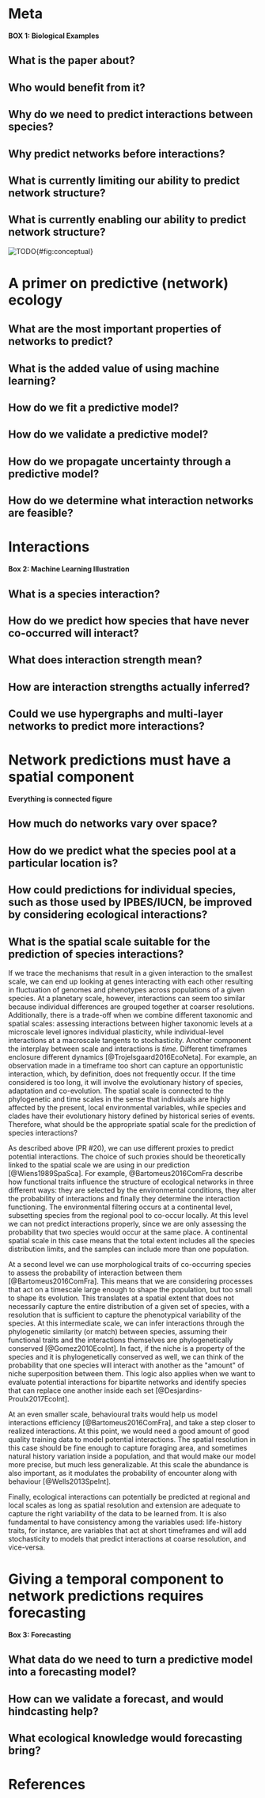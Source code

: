 # Meta

**BOX 1: Biological Examples**

## What is the paper about?

## Who would benefit from it?

## Why do we need to predict interactions between species?

## Why predict networks before interactions?

## What is currently limiting our ability to predict network structure?

## What is currently enabling our ability to predict network structure?

![TODO](figures/conceptual.png){#fig:conceptual}

# A primer on predictive (network) ecology

## What are the most important properties of networks to predict?

## What is the added value of using machine learning?

## How do we fit a predictive model?

## How do we validate a predictive model?

## How do we propagate uncertainty through a predictive model?

## How do we determine what interaction networks are feasible?

# Interactions

**Box 2: Machine Learning Illustration**

## What is a species interaction?

## How do we predict how species that have never co-occurred will interact?

## What does interaction strength mean?

## How are interaction strengths actually inferred? 

## Could we use hypergraphs and multi-layer networks to predict more interactions? 

# Network predictions must have a spatial component

**Everything is connected figure**

## How much do networks vary over space?

## How do we predict what the species pool at a particular location is?

## How could predictions for individual species, such as those used by IPBES/IUCN, be improved by considering ecological interactions?

## What is the spatial scale suitable for the prediction of species interactions?  

If we trace the mechanisms that result in a given interaction to the smallest
scale, we can end up looking at genes interacting with each other resulting in
fluctuation of genomes and phenotypes across populations of a given species. At
a planetary scale, however, interactions can seem too similar because individual
differences are grouped together at coarser resolutions. Additionally, there is
a trade-off when we combine different taxonomic and spatial scales: assessing
interactions between higher taxonomic levels at a microscale level ignores
individual plasticity, while individual-level interactions at a macroscale
tangents to stochasticity. Another component the interplay between scale and
interactions is *time*. Different timeframes enclosure different dynamics
[@Trojelsgaard2016EcoNeta]. For example, an observation made in a timeframe too
short can capture an opportunistic interaction, which, by definition, does not
frequently occur. If the time considered is too long, it will involve the
evolutionary history of species, adaptation and co-evolution. The spatial scale
is connected to the phylogenetic and time scales in the sense that individuals
are highly affected by the present, local environmental variables, while species
and clades have their evolutionary history defined by historical series of
events. Therefore, what should be the appropriate spatial scale for the
prediction of species interactions?  

As described above (PR #20), we can use different proxies to predict potential
interactions. The choice of such proxies should be theoretically linked to the
spatial scale we are using in our prediction [@Wiens1989SpaSca]. For example,
@Bartomeus2016ComFra describe how functional traits influence the structure of
ecological networks in three different ways: they are selected by the
environmental conditions, they alter the probability of interactions and finally
they determine the interaction functioning. The environmental filtering occurs
at a continental level, subsetting species from the regional pool to co-occur
locally. At this level we can not predict interactions properly, since we are
only assessing the probability that two species would occur at the same place. A
continental spatial scale in this case means that the total extent includes
all the species distribution limits, and the samples can include more than one
population.  

At a second level we can use morphological traits of co-occurring species to
assess the probability of interaction between them [@Bartomeus2016ComFra]. This
means that we are considering processes that act on a timescale large enough to
shape the population, but too small to shape its evolution. This translates at a
spatial extent that does not necessarily capture the entire distribution of a
given set of species, with a resolution that is sufficient to capture the
phenotypical variability of the species. At this intermediate scale, we can
infer interactions through the phylogenetic similarity (or match) between
species, assuming their functional traits and the interactions themselves are
phylogenetically conserved [@Gomez2010EcoInt]. In fact, if the niche is a
property of the species and it is phylogenetically conserved as well, we can
think of the probability that one species will interact with another as the
"amount" of niche superposition between them. This logic also applies when we
want to evaluate potential interactions for bipartite networks and identify
species that can replace one another inside each set
[@Desjardins-Proulx2017EcoInt].  

At an even smaller scale, behavioural traits would help us model interactions
efficiency [@Bartomeus2016ComFra], and take a step closer to realized
interactions. At this point, we would need a good amount of good quality
training data to model potential interactions. The spatial resolution in this
case should be fine enough to capture foraging area, and sometimes natural
history variation inside a population, and that would make our model more
precise, but much less generalizable. At this scale the abundance is also
important, as it modulates the probability of encounter along with behaviour
[@Wells2013SpeInt].  

Finally, ecological interactions can potentially be predicted at regional and
local scales as long as spatial resolution and extension are adequate to capture
the right variability of the data to be learned from. It is also fundamental to
have consistency among the variables used: life-history traits, for instance, are
variables that act at short timeframes and will add stochasticity to models
that predict interactions at coarse resolution, and vice-versa.  

# Giving a temporal component to network predictions requires forecasting

**Box 3: Forecasting**

## What data do we need to turn a predictive model into a forecasting model?

## How can we validate a forecast, and would hindcasting help?

## What ecological knowledge would forecasting bring?

# References
